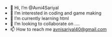 - 👋 Hi, I’m @Avni4Sariyal
- 👀 I’m interested in coding and game making
- 🌱 I’m currently learning html
- 💞️ I’m looking to collaborate on ....
- 📫 How to reach me avnisariyal40@gmail.com

<!---
Avni4Sariyal/Avni4Sariyal is a ✨ special ✨ repository
